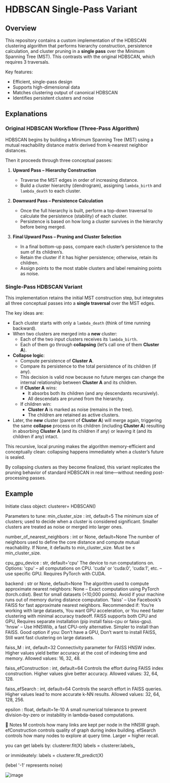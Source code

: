# HDBSCAN Single-Pass Variant

## Overview

This repository contains a custom implementation of the HDBSCAN clustering algorithm that performs hierarchy construction, persistence calculation, and cluster pruning in a **single pass** over the Minimum Spanning Tree (MST). This contrasts with the original HDBSCAN, which requires 3 traversals.

Key features:
* Efficient, single-pass design
* Supports high-dimensional data
* Matches clustering output of canonical HDBSCAN
* Identifies persistent clusters and noise


## Explanations

### Original HDBSCAN Workflow (Three-Pass Algorithm)
HDBSCAN begins by building a Minimum Spanning Tree (MST) using a mutual reachability distance matrix derived from k-nearest neighbor distances.

Then it proceeds through three conceptual passes:

1. **Upward Pass – Hierarchy Construction**

   * Traverse the MST edges in order of increasing distance.
   * Build a cluster hierarchy (dendrogram), assigning `lambda_birth` and `lambda_death` to each cluster.

2. **Downward Pass – Persistence Calculation**

   * Once the full hierarchy is built, perform a top-down traversal to calculate the persistence (stability) of each cluster.
   * Persistence is based on how long a cluster survives in the hierarchy before being merged.

3. **Final Upward Pass – Pruning and Cluster Selection**

   * In a final bottom-up pass, compare each cluster’s persistence to the sum of its children’s.
   * Retain the cluster if it has higher persistence; otherwise, retain its children.
   * Assign points to the most stable clusters and label remaining points as noise.

### Single-Pass HDBSCAN Variant
This implementation retains the initial MST construction step, but integrates all three conceptual passes into a **single traversal** over the MST edges.

The key ideas are:
   * Each cluster starts with only a `lambda_death` (think of time running backward).
   * When two clusters are merged into a **new** cluster:
       * Each of the two input clusters receives its `lambda_birth`.
       * Each of them go through **collapsing** (let’s call one of them **Cluster A**).
   * **Collapse logic**:
       * Compute persistence of **Cluster A**.
       * Compare its persistence to the total persistence of its children (if any).
       * This decision is valid now because no future merges can change the internal relationship between **Cluster A** and its children.
       * If **Cluster A** wins:
           * It absorbs both its children (and any descendants recursively).
           * All descendats are pruned from the hierarchy.
       * If children win:
           * **Cluster A** is marked as noise (remains in the tree).
           * The children are retained as active clusters.
   * Later, the **new** cluster (parent of **Cluster A**) will merge again, triggering the same **collapse** process on its children (including **Cluster A**) resulting in absorbing **Cluster A** (and its children if any) or leaving it (and its children if any) intact.

This recursive, local pruning makes the algorithm memory-efficient and conceptually clean: collapsing happens immediately when a cluster’s future is sealed.

By collapsing clusters as they become finalized, this variant replicates the pruning behavior of standard HDBSCAN in real time—without needing post-processing passes.


## Example
Initiate class object:
clusterer= HDBSCAN()

Parameters to tune:
min_cluster_size : int, default=5
 The minimum size of clusters; used to decide when a cluster is considered significant. Smaller clusters are treated as noise or merged into larger ones.

number_of_nearest_neighbors : int or None, default=None
 The number of neighbors used to define the core distance and compute mutual reachability. If None, it defaults to min_cluster_size. Must be ≤ min_cluster_size.

cpu_gpu_device : str, default='cpu'
 The device to run computations on. Options:
     'cpu' – all computations on CPU.
     'cuda' or 'cuda:0', 'cuda:1', etc. – use specific GPU. Requires PyTorch with CUDA.

backend : str or None, default=None
 The algorithm used to compute approximate nearest neighbors:
    None – Exact computation using PyTorch (torch.cdist).
     Best for small datasets (<10,000 points).
     Avoid if your machine runs out of memory during distance computation.
    'faiss' – Use Facebook’s FAISS for fast approximate nearest neighbors.
     Recommended if:
    You’re working with large datasets,
    You want GPU acceleration, or
    You need faster clustering with minimal accuracy tradeoff.
    FAISS supports both CPU and GPU,
    Requires separate installation (pip install faiss-cpu or faiss-gpu).
    'hnsw' – Use HNSWlib, a fast CPU-only alternative.
     Simpler to install than FAISS.
     Good option if you:
        Don’t have a GPU,
        Don’t want to install FAISS,
        Still want fast clustering on large datasets.

faiss_M : int, default=32
 Connectivity parameter for FAISS HNSW index. Higher values yield better accuracy at the cost of indexing time and memory. Allowed values: 16, 32, 48.

faiss_efConstruction : int, default=64
 Controls the effort during FAISS index construction. Higher values give better accuracy. Allowed values: 32, 64, 128.

faiss_efSearch : int, default=64
 Controls the search effort in FAISS queries. Higher values lead to more accurate k-NN results. Allowed values: 32, 64, 128, 256.

epsilon : float, default=1e-10
 A small numerical tolerance to prevent division-by-zero or instability in lambda-based computations.



🧠 Notes
M controls how many links are kept per node in the HNSW graph.
efConstruction controls quality of graph during index building.
efSearch controls how many nodes to explore at query time. Larger = higher recall.


you can get labels by:
clusterer.fit(X)
labels = clusterer.labels_

or immideately:
labels = clusterer.fit_predict(X)

(lebel '-1' represents noise)


![image](https://github.com/user-attachments/assets/f401b8fc-02c1-41d0-8e03-ef76ecf27076)




